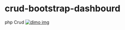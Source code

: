 # crud-bootstrap-dashbourd
php Crud
<a href="https://webeeuf.000webhostapp.com/index.php"><img src="https://controle-php.000webhostapp.com/dimo.jpg" alt="dimo img"></a>
